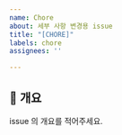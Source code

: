```yaml
---
name: Chore
about: 세부 사항 변경용 issue
title: "[CHORE]"
labels: chore
assignees: ''

---
```


## 📌 개요

issue 의 개요를 적어주세요.

